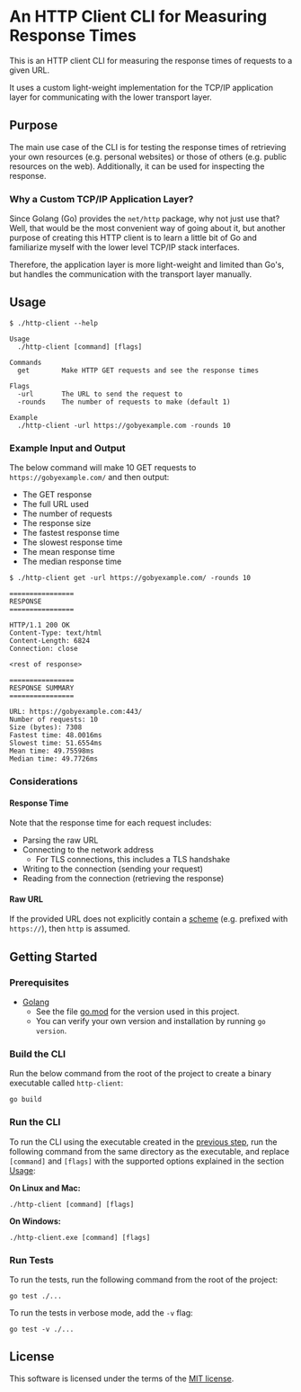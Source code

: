 # An HTTP Client CLI for Measuring Response Times

This is an HTTP client CLI for measuring the response times of requests to a given URL.

It uses a custom light-weight implementation for the TCP/IP application layer for communicating with the lower transport layer.

## Purpose

The main use case of the CLI is for testing the response times of retrieving your own resources (e.g. personal websites) or those of others (e.g. public resources on the web). Additionally, it can be used for inspecting the response.

### Why a Custom TCP/IP Application Layer?

Since Golang (Go) provides the `net/http` package, why not just use that? Well, that would be the most convenient way of going about it, but another purpose of creating this HTTP client is to learn a little bit of Go and familiarize myself with the lower level TCP/IP stack interfaces.

Therefore, the application layer is more light-weight and limited than Go's, but handles the communication with the transport layer manually.

## Usage

```
$ ./http-client --help

Usage
  ./http-client [command] [flags]

Commands
  get        Make HTTP GET requests and see the response times

Flags
  -url       The URL to send the request to
  -rounds    The number of requests to make (default 1)

Example
  ./http-client -url https://gobyexample.com -rounds 10
```

### Example Input and Output

The below command will make 10 GET requests to `https://gobyexample.com/` and then output:

* The GET response
* The full URL used
* The number of requests
* The response size
* The fastest response time
* The slowest response time
* The mean response time
* The median response time

```
$ ./http-client get -url https://gobyexample.com/ -rounds 10

================
RESPONSE
================

HTTP/1.1 200 OK
Content-Type: text/html
Content-Length: 6824
Connection: close

<rest of response>

================
RESPONSE SUMMARY
================

URL: https://gobyexample.com:443/
Number of requests: 10
Size (bytes): 7308
Fastest time: 48.0016ms
Slowest time: 51.6554ms
Mean time: 49.75598ms
Median time: 49.7726ms
```

### Considerations

#### Response Time

Note that the response time for each request includes:
* Parsing the raw URL
* Connecting to the network address
  * For TLS connections, this includes a TLS handshake
* Writing to the connection (sending your request)
* Reading from the connection (retrieving the response)

#### Raw URL

If the provided URL does not explicitly contain a [scheme](https://developer.mozilla.org/en-US/docs/Web/URI/Schemes) (e.g. prefixed with `https://`), then `http` is assumed.

## Getting Started

### Prerequisites

* [Golang](https://go.dev/dl/)
  * See the file [go.mod](./go.mod) for the version used in this project.
  * You can verify your own version and installation by running `go version`.

### Build the CLI

Run the below command from the root of the project to create a binary executable called `http-client`:

```
go build
```

### Run the CLI

To run the CLI using the executable created in the [previous step](#build-the-cli), run the following command from the same directory as the executable, and replace `[command]` and `[flags]` with the supported options explained in the section [Usage](#usage):

**On Linux and Mac:**
```
./http-client [command] [flags]
```

**On Windows:**
```
./http-client.exe [command] [flags]
```

### Run Tests

To run the tests, run the following command from the root of the project:

```
go test ./...
```

To run the tests in verbose mode, add the `-v` flag:

```
go test -v ./...
```

## License

This software is licensed under the terms of the [MIT license](LICENSE).
